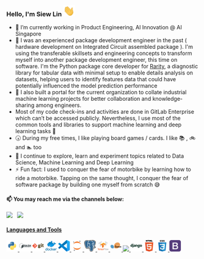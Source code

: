 ### Hello, I'm Siew Lin  <img src="https://github.com/SiewLinYap/SiewLinYap/blob/main/assets/wave.gif" width="30px">

- 🔭 I’m currently working in Product Engineering, AI Innovation @ AI Singapore
- 💬 I was an experienced package development engineer in the past ( hardware development on Integrated Circuit assembled package ). I'm using the transferable skillsets and engineering concepts to transform myself into another package development engineer, this time on software. I'm the Python package core developer for [Rarity](https://pypi.org/project/rarity/), a diagnostic library for tabular data with minimal setup to enable details analysis on datasets, helping users to identify features data that could have potentially influenced the model prediction performance
- :office: I also built a portal for the current organization to collate industrial machine learning projects for better collaboration and knowledge-sharing among engineers.
- Most of my code check-ins and activities are done in GitLab Enterprise which can’t be accessed publicly. Nevertheless, I use most of the common tools and libraries to support machine learning and deep learning tasks :dart:
- :clock530: During my free times, I like playing board games / cards. I like :books: , :bike: and :swimmer: too
- 🌱 I continue to explore, learn and experiment topics related to Data Science, Machine Learning and Deep Learning
- ⚡ Fun fact: I used to conquer the fear of motorbike by learning how to ride a motorbike. Tapping on the same thought, I conquer the fear of software package by building one myself from scratch :sweat_smile:


#### 📫 You may reach me via the channels below:
  
[<img src="https://img.icons8.com/color/48/000000/linkedin.png" width="4.5%"/>](https://www.linkedin.com/in/siewlinyap)  &nbsp; 
<a href="mailto:siewlin2009@gmail.com"> <img src="https://img.icons8.com/fluent/48/000000/gmail.png" width="4.5%"/>
  
#### Languages and Tools <br />

<code><img height="30" src="https://raw.githubusercontent.com/github/explore/80688e429a7d4ef2fca1e82350fe8e3517d3494d/topics/python/python.png"></code>
<code><img height="30" src="https://raw.githubusercontent.com/github/explore/80688e429a7d4ef2fca1e82350fe8e3517d3494d/topics/bash/bash.png"></code>
<code><img height="30" src="https://raw.githubusercontent.com/github/explore/80688e429a7d4ef2fca1e82350fe8e3517d3494d/topics/git/git.png"></code>
<code><img height="30" src="https://raw.githubusercontent.com/github/explore/80688e429a7d4ef2fca1e82350fe8e3517d3494d/topics/docker/docker.png"></code>
<code><img height="30" src="https://raw.githubusercontent.com/github/explore/80688e429a7d4ef2fca1e82350fe8e3517d3494d/topics/visual-studio-code/visual-studio-code.png"></code>
<code><img height="30" src="https://raw.githubusercontent.com/github/explore/80688e429a7d4ef2fca1e82350fe8e3517d3494d/topics/jupyter-notebook/jupyter-notebook.png"></code>
<code><img height="30" src="https://raw.githubusercontent.com/github/explore/80688e429a7d4ef2fca1e82350fe8e3517d3494d/topics/postgresql/postgresql.png"></code>
<code><img height="30" src="https://raw.githubusercontent.com/github/explore/80688e429a7d4ef2fca1e82350fe8e3517d3494d/topics/tensorflow/tensorflow.png"></code>
<code><img height="30" src="https://raw.githubusercontent.com/github/explore/80688e429a7d4ef2fca1e82350fe8e3517d3494d/topics/scikit-learn/scikit-learn.png"></code>
<code><img height="30" src="https://avatars.githubusercontent.com/u/5997976?s=200&v=4"></code>
<code><img height="30" src="https://raw.githubusercontent.com/github/explore/80688e429a7d4ef2fca1e82350fe8e3517d3494d/topics/django/django.png"></code>
<code><img height="30" src="https://raw.githubusercontent.com/github/explore/80688e429a7d4ef2fca1e82350fe8e3517d3494d/topics/html/html.png"></code>
<code><img height="30" src="https://raw.githubusercontent.com/github/explore/80688e429a7d4ef2fca1e82350fe8e3517d3494d/topics/css/css.png"></code>
<code><img height="30" src="https://raw.githubusercontent.com/github/explore/80688e429a7d4ef2fca1e82350fe8e3517d3494d/topics/bootstrap/bootstrap.png"></code>
